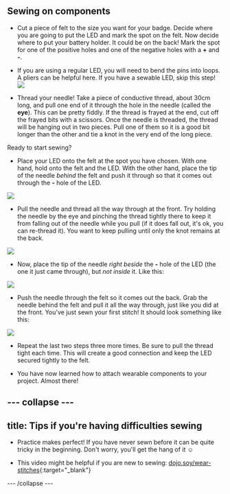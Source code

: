 ## Sewing on components

+ Cut a piece of felt to the size you want for your badge. Decide where you are going to put the LED and mark the spot on the felt. Now decide where to put your battery holder. It could be on the back! Mark the spot for one of the positive holes and one of the negative holes with a **+** and **-**.

+ If you are using a regular LED, you will need to bend the pins into loops. A pliers can be helpful here. If you have a sewable LED, skip this step!
![](/images/led_pins_loops_80_92_650.png)

+ Thread your needle! Take a piece of conductive thread, about 30cm long, and pull one end of it through the hole in the needle (called the **eye**). This can be pretty fiddly. If the thread is frayed at the end, cut off the frayed bits with a scissors. Once the needle is threaded, the thread will be hanging out in two pieces. Pull one of them so it is a good bit longer than the other and tie a knot in the very end of the long piece.

Ready to start sewing? 

+ Place your LED onto the felt at the spot you have chosen. With one hand, hold onto the felt and the LED. With the other hand, place the tip of the needle *behind* the felt and push it through so that it comes out through the **-** hole of the LED. 

![](/images/needle_through_LED_100_179_650.png)

+ Pull the needle and thread all the way through at the front. Try holding the needle by the eye and pinching the thread tightly there to keep it from falling out of the needle while you pull (if it does fall out, it's ok, you can re-thread it). You want to keep pulling until only the knot remains at the back. 

![](/images/pull_thread_through_100_239_650.png)

+ Now, place the tip of the needle *right beside* the **-** hole of the LED (the one it just came through), but *not inside* it. Like this:

![](/images/needle_next_to_LED_100_180_650.png)

+ Push the needle through the felt so it comes out the back. Grab the needle behind the felt and pull it all the way through, just like you did at the front. You've just sewn your first stitch! It should look something like this:

![](/images/first_stitch_80_225_650.png)

+ Repeat the last two steps three more times. Be sure to pull the thread tight each time. This will create a good connection and keep the LED secured tightly to the felt.

+ You have now learned how to attach wearable components to your project. Almost there!

--- collapse ---
---
title: Tips if you're having difficulties sewing
---

+ Practice makes perfect! If you have never sewn before it can be quite tricky in the beginning. Don't worry, you'll get the hang of it ☺︎

+ This video might be helpful if you are new to sewing: [dojo.soy/wear-stitches](http://dojo.soy/wear-stitches){:target="_blank"}

--- /collapse ---